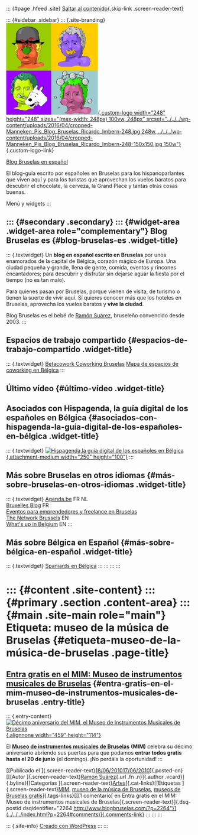 ::: {#page .hfeed .site}
[Saltar al contenido](index.html#content){.skip-link
.screen-reader-text}

::: {#sidebar .sidebar}
::: {.site-branding}
[![](../../../wp-content/uploads/2016/04/cropped-Manneken_Pis_Blog_Bruselas_Ricardo_Imbern-248.jpg){.custom-logo
width="248" height="248" sizes="(max-width: 248px) 100vw, 248px"
srcset="../../../wp-content/uploads/2016/04/cropped-Manneken_Pis_Blog_Bruselas_Ricardo_Imbern-248.jpg 248w, ../../../wp-content/uploads/2016/04/cropped-Manneken_Pis_Blog_Bruselas_Ricardo_Imbern-248-150x150.jpg 150w"}](../../../index.html){.custom-logo-link}

[Blog Bruselas en español](../../../index.html)

El blog-guía escrito por españoles en Bruselas para los hispanoparlantes
que viven aquí y para los turistas que aprovechan los vuelos baratos
para descubrir el chocolate, la cerveza, la Grand Place y tantas otras
cosas buenas.

Menú y widgets
:::

::: {#secondary .secondary}
::: {#widget-area .widget-area role="complementary"}
Blog Bruselas es {#blog-bruselas-es .widget-title}
----------------

::: {.textwidget}
Un **blog en español escrito en Bruselas** por unos enamorados de la
capital de Bélgica, corazón mágico de Europa. Una ciudad pequeña y
grande, llena de gente, comida, eventos y rincones encantadores; para
descubrir y disfrutar sin dejarse aguar la fiesta por el tiempo (no es
tan malo).

Para quienes pasan por Bruselas, porque vienen de visita, de turismo o
tienen la suerte de vivir aquí. Sí quieres conocer más que los hoteles
en Bruselas, aprovecha los vuelos baratos y **vive la ciudad**.

Blog Bruselas es el bebé de [Ramón Suárez](http://www.ramonsuarez.com),
bruseleño convencido desde 2003.
:::

Espacios de trabajo compartido {#espacios-de-trabajo-compartido .widget-title}
------------------------------

::: {.textwidget}
[Betacowork Coworking Bruselas](http://www.betacowork.com) [Mapa de
espacios de coworking en Bélgica](http://coworkingbelgium.com)
:::

Último vídeo {#último-vídeo .widget-title}
------------

Asociados con Hispagenda, la guía digital de los españoles en Bélgica {#asociados-con-hispagenda-la-guía-digital-de-los-españoles-en-bélgica .widget-title}
---------------------------------------------------------------------

::: {.textwidget}
[![Hispagenda,la guía digital de los españoles en
Bélgica](../../../wp-content/uploads/2010/04/Hispagenda-250px.gif "Hispagenda, la guía digital de los españoles en Bélgica"){.attachment-medium
width="250" height="100"}](http://www.hispagenda.com)
:::

Más sobre Bruselas en otros idiomas {#más-sobre-bruselas-en-otros-idiomas .widget-title}
-----------------------------------

::: {.textwidget}
[Agenda.be](http://www.agenda.be) FR NL\
[Bruxelles Blog](http://www.bxlblog.be/) FR\
[Eventos para emprendedores y freelance en
Bruselas](http://www.betacowork.com/events/)\
[The Network
Brussels](http://groups.yahoo.com/group/TheNetworkBrussels/) EN\
[What\'s up in Belgium](http://www.whatsupin.be/) EN
:::

Más sobre Bélgica en Español {#más-sobre-bélgica-en-español .widget-title}
----------------------------

::: {.textwidget}
[Spaniards en Bélgica](http://www.spaniards.es/paises/belgica)
:::
:::
:::
:::

::: {#content .site-content}
::: {#primary .section .content-area}
::: {#main .site-main role="main"}
Etiqueta: museo de la música de Bruselas {#etiqueta-museo-de-la-música-de-bruselas .page-title}
========================================

[Entra gratis en el MIM: Museo de instrumentos musicales de Bruselas](../../../index.html?p=2264) {#entra-gratis-en-el-mim-museo-de-instrumentos-musicales-de-bruselas .entry-title}
-------------------------------------------------------------------------------------------------

::: {.entry-content}
[![Décimo aniversario del MIM, el Museo de Instrumentos Musicales de
Bruselas](http://www.mim.be/sites/default/files/data_files/activities/10-years-of-mim.gif "Décimo aniversario del MIM, el Museo de Instrumentos Musicales de Bruselas"){.alignnone
width="459" height="114"}](http://www.mim.be/)

El **[Museo de instrumentos musicales de
Bruselas](http://www.mim.be/ "MIM: museo de instrumentos musicales de Bruselas")**
**(MIM)** celebra su décimo aniversario abriendo sus puertas para que
podamos **entrar todos gratis hasta el 20 de junio** (el domingo). ¡No
perdáis la oportunidad!
:::

[[Publicado el
]{.screen-reader-text}[18/06/201017/06/2010](../../../index.html?p=2264)]{.posted-on}[[[Autor
]{.screen-reader-text}[Ramón
Suárez](../../2010/04/30/index.html?author=2){.url .fn .n}]{.author
.vcard}]{.byline}[[Categorías
]{.screen-reader-text}[Artes](../../category/artes/index.html)]{.cat-links}[[Etiquetas
]{.screen-reader-text}[MIM](../mim/index.html), [museo de la música de
Bruselas](index.html), [museos de Bruselas
gratis](../museos-de-bruselas-gratis/index.html)]{.tags-links}[[[1
comentario[ en Entra gratis en el MIM: Museo de instrumentos musicales
de Bruselas]{.screen-reader-text}]{.dsq-postid
dsqidentifier="2264 http://www.blogbruselas.com/?p=2264"}](../../../index.html?p=2264#comments)]{.comments-link}
:::
:::
:::

::: {.site-info}
[Creado con WordPress](https://es.wordpress.org/)
:::
:::

